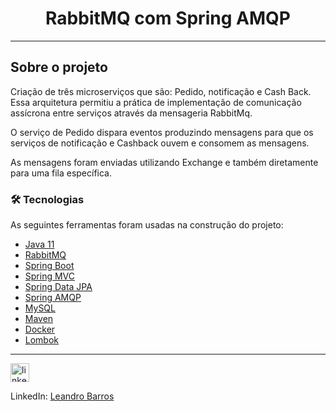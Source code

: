 <h1 style="text-align: center; font-weight: bold;">RabbitMQ com Spring AMQP</h1>

---

## Sobre o projeto

Criação de três microserviços que são: Pedido, notificação e Cash Back. Essa arquitetura permitiu a prática de implementação de comunicação assícrona entre serviços através da mensageria RabbitMq.

O serviço de Pedido dispara eventos produzindo mensagens para que os serviços de notificação e Cashback ouvem e consomem as mensagens.

As mensagens foram enviadas utilizando Exchange e também diretamente para uma fila específica.

### 🛠 Tecnologias

As seguintes ferramentas foram usadas na construção do projeto:

- [Java 11]()
- [RabbitMQ]()
- [Spring Boot]()
- [Spring MVC]()
- [Spring Data JPA]()
- [Spring AMQP]()
- [MySQL]()
- [Maven]()
- [Docker]()
- [Lombok]()

---

<a href="https://www.linkedin.com/in/leandroebarros/">
<img src="./github/linkedin.png" alt="linkedin" height="30"></a>
<br />

LinkedIn: [Leandro Barros](https://www.linkedin.com/in/leandroebarros/)
